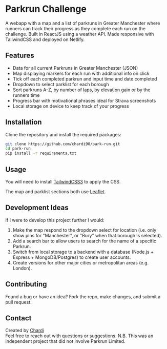# Parkrun Challenge
A webapp with a map and a list of parkruns in Greater Manchester where runners can track their progress as they complete each run on the challenge. 
Built in ReactJS using a weather API. Made responsive with TailwindCSS and deployed on Netlify.

## Features  
- Data for all current Parkruns in Greater Manchester (JSON)
- Map displaying markers for each run with additional info on click
- Tick off each completed parkrun and input time and date completed
- Dropdown to select parklist for each borough
- Sort parkruns A-Z, by number of laps, by elevation gain or by the runners time
- Progress bar with motivational phrases ideal for Strava screenshots
- Local storage on device to keep track of your progress

## Installation  
Clone the repository and install the required packages:  

```bash  
git clone https://github.com/chardi90/park-run.git  
cd park-run  
pip install -r requirements.txt 
``` 

## Usage  

You will need to install [TailwindCSS3](https://v3.tailwindcss.com/) to apply the CSS.

The map and parklist sections both use [Leaflet](https://github.com/Leaflet/Leaflet).

## Development Ideas

If I were to develop this project further I would:
1. Make the map respond to the dropdown select for location (i.e. only show pins for "Manchester", or "Bury" when that borough is selected).
2. Add a search bar to allow users to search for the name of a specific Parkrun.
3. Switch from local storage to a backend with a database (Node.js + Express + MongoDB/Postgres) to create user accounts.
4. Create versions for other major cities or metropolitan areas (e.g. London).

## Contributing  

Found a bug or have an idea? Fork the repo, make changes, and submit a pull request.  

## Contact  

Created by [Chardi](https://www.chardi.co.uk/)  
Feel free to reach out with questions or suggestions.
N.B. This was an independent project that did not involve Parkrun Limited.

